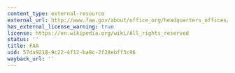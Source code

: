 ```yaml
---
content_type: external-resource
external_url: http://www.faa.gov/about/office_org/headquarters_offices/ato/service_units/techops/navservices/gnss/gps/
has_external_license_warning: true
license: https://en.wikipedia.org/wiki/All_rights_reserved
status: ''
title: FAA
uid: 57da9218-9c22-4f12-ba8c-2f28ebff3c96
wayback_url: ''
---
```

